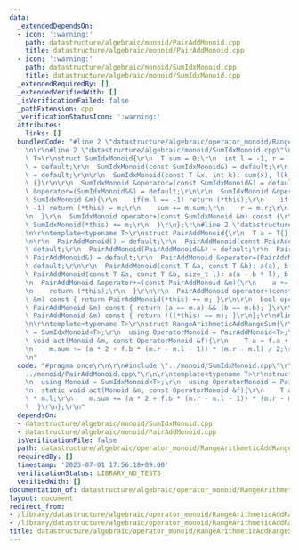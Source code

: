 ```yaml
---
data:
  _extendedDependsOn:
  - icon: ':warning:'
    path: datastructure/algebraic/monoid/PairAddMonoid.cpp
    title: datastructure/algebraic/monoid/PairAddMonoid.cpp
  - icon: ':warning:'
    path: datastructure/algebraic/monoid/SumIdxMonoid.cpp
    title: datastructure/algebraic/monoid/SumIdxMonoid.cpp
  _extendedRequiredBy: []
  _extendedVerifiedWith: []
  _isVerificationFailed: false
  _pathExtension: cpp
  _verificationStatusIcon: ':warning:'
  attributes:
    links: []
  bundledCode: "#line 2 \"datastructure/algebraic/operator_monoid/RangeArithmeticAddRangeSum.cpp\"\
    \n\r\n#line 2 \"datastructure/algebraic/monoid/SumIdxMonoid.cpp\"\n\r\ntemplate<typename\
    \ T>\r\nstruct SumIdxMonoid{\r\n  T sum = 0;\r\n  int l = -1, r = -1;\r\n  SumIdxMonoid()\
    \ = default;\r\n  SumIdxMonoid(const SumIdxMonoid&) = default;\r\n  SumIdxMonoid(SumIdxMonoid&&)\
    \ = default;\r\n\r\n  SumIdxMonoid(const T &x, int k): sum(x), l(k), r(k + 1)\
    \ {}\r\n\r\n  SumIdxMonoid &operator=(const SumIdxMonoid&) = default;\r\n  SumIdxMonoid\
    \ &operator=(SumIdxMonoid&&) = default;\r\n\r\n  SumIdxMonoid &operator+=(const\
    \ SumIdxMonoid &m){\r\n    if(m.l == -1) return (*this);\r\n    if(this->l ==\
    \ -1) return (*this) = m;\r\n    sum += m.sum;\r\n    r = m.r;\r\n    return (*this);\r\
    \n  }\r\n  SumIdxMonoid operator+(const SumIdxMonoid &m) const {\r\n    return\
    \ SumIdxMonoid(*this) += m;\r\n  }\r\n};\r\n#line 2 \"datastructure/algebraic/monoid/PairAddMonoid.cpp\"\
    \n\r\ntemplate<typename T>\r\nstruct PairAddMonoid{\r\n  T a = T{}, b = T{};\r\
    \n\r\n  PairAddMonoid() = default;\r\n  PairAddMonoid(const PairAddMonoid&) =\
    \ default;\r\n  PairAddMonoid(PairAddMonoid&&) = default;\r\n  PairAddMonoid &operator=(const\
    \ PairAddMonoid&) = default;\r\n  PairAddMonoid &operator=(PairAddMonoid&&) =\
    \ default;\r\n\r\n  PairAddMonoid(const T &a, const T &b): a(a), b(b) {}\r\n \
    \ PairAddMonoid(const T &a, const T &b, size_t l): a(a - b * l), b(b) {}\r\n\r\
    \n  PairAddMonoid &operator+=(const PairAddMonoid &m){\r\n    a += m.a, b += m.b;\r\
    \n    return (*this);\r\n  }\r\n\r\n  PairAddMonoid operator+(const PairAddMonoid\
    \ &m) const { return PairAddMonoid(*this) += m; }\r\n\r\n  bool operator==(const\
    \ PairAddMonoid &m) const { return (a == m.a) && (b == m.b); }\r\n\r\n  bool operator!=(const\
    \ PairAddMonoid &m) const { return !((*this) == m); }\r\n};\r\n#line 5 \"datastructure/algebraic/operator_monoid/RangeArithmeticAddRangeSum.cpp\"\
    \n\r\ntemplate<typename T>\r\nstruct RangeArithmeticAddRangeSum{\r\n  using Monoid\
    \ = SumIdxMonoid<T>;\r\n  using OperatorMonoid = PairAddMonoid<T>;\r\n  static\
    \ void act(Monoid &m, const OperatorMonoid &f){\r\n    T a = f.a + f.b * m.l;\r\
    \n    m.sum += (a * 2 + f.b * (m.r - m.l - 1)) * (m.r - m.l) / 2;\r\n  }\r\n};\r\
    \n"
  code: "#pragma once\r\n\r\n#include \"../monoid/SumIdxMonoid.cpp\"\r\n#include \"\
    ../monoid/PairAddMonoid.cpp\"\r\n\r\ntemplate<typename T>\r\nstruct RangeArithmeticAddRangeSum{\r\
    \n  using Monoid = SumIdxMonoid<T>;\r\n  using OperatorMonoid = PairAddMonoid<T>;\r\
    \n  static void act(Monoid &m, const OperatorMonoid &f){\r\n    T a = f.a + f.b\
    \ * m.l;\r\n    m.sum += (a * 2 + f.b * (m.r - m.l - 1)) * (m.r - m.l) / 2;\r\n\
    \  }\r\n};\r\n"
  dependsOn:
  - datastructure/algebraic/monoid/SumIdxMonoid.cpp
  - datastructure/algebraic/monoid/PairAddMonoid.cpp
  isVerificationFile: false
  path: datastructure/algebraic/operator_monoid/RangeArithmeticAddRangeSum.cpp
  requiredBy: []
  timestamp: '2023-07-01 17:56:18+09:00'
  verificationStatus: LIBRARY_NO_TESTS
  verifiedWith: []
documentation_of: datastructure/algebraic/operator_monoid/RangeArithmeticAddRangeSum.cpp
layout: document
redirect_from:
- /library/datastructure/algebraic/operator_monoid/RangeArithmeticAddRangeSum.cpp
- /library/datastructure/algebraic/operator_monoid/RangeArithmeticAddRangeSum.cpp.html
title: datastructure/algebraic/operator_monoid/RangeArithmeticAddRangeSum.cpp
---
```

